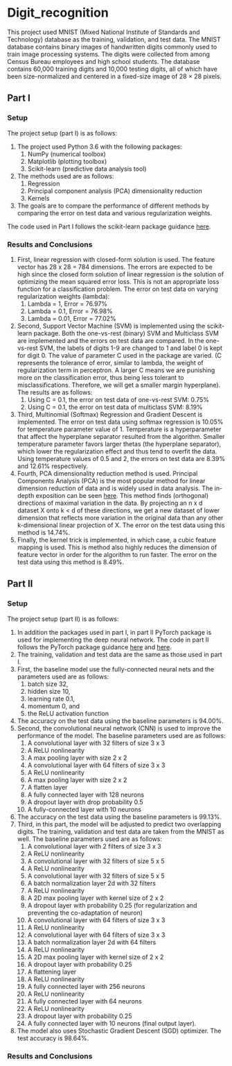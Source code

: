 # Digit_recognition

This project used MNIST (Mixed National Institute of Standards and Technology) database as the training, validation, and test data. The MNIST database contains binary images of handwritten digits commonly used to train image processing systems. The digits were collected from among Census Bureau employees and high school students. The database contains 60,000 training digits and 10,000 testing digits, all of which have been size-normalized and centered in a fixed-size image of 28 × 28 pixels. 

## Part I

### Setup
The project setup (part I) is as follows:
1. The project used Python 3.6 with the following packages:
    1. NumPy (numerical toolbox)
    2. Matplotlib (plotting toolbox)
    3. Scikit-learn (predictive data analysis tool)
2. The methods used are as follows:
    1. Regression
    2. Principal component analysis (PCA) dimensionality reduction
    3. Kernels
3. The goals are to compare the performance of different methods by comparing the error on test data and various regularization weights.

The code used in Part I follows the scikit-learn package guidance [here](https://github.com/Varal7/ml-tutorial/blob/master/Part1.ipynb).

### Results and Conclusions
1. First, linear regression with closed-form solution is used. The feature vector has 28 x 28 = 784 dimensions. The errors are expected to be high since the closed form solution of linear regression is the solution of optimizing the mean squared error loss. This is not an appropriate loss function for a classification problem. The error on test data on varying regularization weights (lambda):
    1. Lambda = 1, Error = 76.97%
    2. Lambda = 0.1, Error = 76.98%
    3. Lambda = 0.01, Error = 77.02%
2. Second, Support Vector Machine (SVM) is implemented using the scikit-learn package. Both the one-vs-rest (binary) SVM and Multiclass SVM are implemented and the errors on test data are compared. In the one-vs-rest SVM, the labels of digits 1-9 are changed to 1 and label 0 is kept for digit 0. The value of parameter C used in the package are varied. (C represents the tolerance of error, similar to lambda, the weight of regularization term in perceptron. A larger C means we are punishing more on the classification error, thus being less tolerant to misclassifications. Therefore, we will get a smaller margin hyperplane). The results are as follows:
    1. Using C = 0.1, the error on test data of one-vs-rest SVM: 0.75%
    2. Using C = 0.1, the error on test data of multiclass SVM: 8.19%
3. Third, Multinomial (Softmax) Regression and Gradient Descent is implemented. The error on test data using softmax regression is 10.05% for temperature parameter value of 1. Temperature is a hyperparameter that affect the hyperplane separator resulted from the algorithm. Smaller temperature parameter favors larger thetas (the hyperplane separator), which lower the regularization effect and thus tend to overfit the data. Using temperature values of 0.5 and 2, the errors on test data are 8.39% and 12.61% respectively.
4. Fourth, PCA dimensionality reduction method is used. Principal Components Analysis (PCA) is the most popular method for linear dimension reduction of data and is widely used in data analysis. The in-depth exposition can be seen [here](https://online.stat.psu.edu/stat505/lesson/11). This method finds (orthogonal) directions of maximal variation in the data. By projecting an n x d dataset X onto k < d of these directions, we get a new dataset of lower dimension that reflects more variation in the original data than any other k-dimensional linear projection of X. The error on the test data using this method is 14.74%.
5. Finally, the kernel trick is implemented, in which case, a cubic feature mapping is used. This is method also highly reduces the dimension of feature vector in order for the algorithm to run faster. The error on the test data using this method is 8.49%.


## Part II

### Setup
The project setup (part II) is as follows:
1. In addition the packages used in part I, in part II PyTorch package is used for implementing the deep neural network. The code in part II follows the PyTorch package guidance [here](https://github.com/Varal7/ml-tutorial/blob/master/Part2.ipynb) and [here](https://pytorch.org/docs/stable/index.html).
2. The training, validation and test data are the same as those used in part I.
3. First, the baseline model use the fully-connected neural nets and the parameters used are as follows:
    1. batch size 32,
    2. hidden size 10,
    3. learning rate 0.1,
    4. momentum 0, and
    5. the ReLU activation function
4. The accuracy on the test data using the baseline parameters is 94.00%.
5. Second, the convolutional neural network (CNN) is used to improve the performance of the model. The baseline parameters used are as follows:
    1. A convolutional layer with 32 filters of size 3 x 3
    2. A ReLU nonlinearity
    3. A max pooling layer with size 2 x 2
    4. A convolutional layer with 64 filters of size 3 x 3
    5. A ReLU nonlinearity
    6. A max pooling layer with size 2 x 2
    7. A flatten layer
    8. A fully connected layer with 128 neurons
    9. A dropout layer with drop probability 0.5
    10. A fully-connected layer with 10 neurons
6. The accuracy on the test data using the baseline parameters is 99.13%.
7. Third, in this part, the model will be adjusted to predict two overlapping digits. The training, validation and test data are taken from the MNIST as well. The baseline parameters used are as follows:
    1. A convolutional layer with 2 filters of size 3 x 3
    2. A ReLU nonlinearity
    3. A convolutional layer with 32 filters of size 5 x 5
    4. A ReLU nonlinearity
    5. A convolutional layer with 32 filters of size 5 x 5
    6. A batch normalization layer 2d with 32 filters
    7. A ReLU nonlinearity
    8. A 2D max pooling layer with kernel size of 2 x 2
    9. A dropout layer with probability 0.25 (for regularization and preventing the co-adaptation of neuron)
    10. A convolutional layer with 64 filters of size 3 x 3
    11. A ReLU nonlinearity
    12. A convolutional layer with 64 filters of size 3 x 3
    13. A batch normalization layer 2d with 64 filters
    14. A ReLU nonlinearity
    15. A 2D max pooling layer with kernel size of 2 x 2
    16. A dropout layer with probability 0.25
    17. A flattening layer
    18. A ReLU nonlinearity
    19. A fully connected layer with 256 neurons
    20. A ReLU nonlinearity
    21. A fully connected layer with 64 neurons
    22. A ReLU nonlinearity
    23. A dropout layer with probability 0.25
    24. A fully connected layer with 10 neurons (final output layer).
8. The model also uses Stochastic Gradient Descent (SGD) optimizer. The test accuracy is 98.64%.
    

### Results and Conclusions
